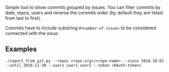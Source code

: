 Simple tool to show commits grouped by issues. You can filter commits by date, repos, users and reverse the commits order (by default they are listed from last to first). 

Commits have to include substring `#<number-of-issue>` to be considered connected with the issue. 

## Examples

`./report_from_git.py --repos <repo-org>/<repo-name> --since 2018-10-01 --until 2018-11-30 --users user1 user2 --token <OAuth-token>`


